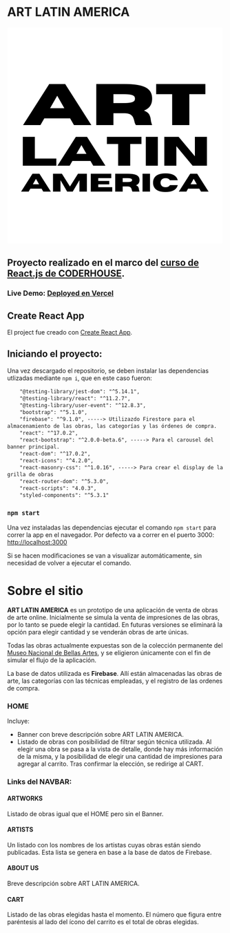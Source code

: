 # ART LATIN AMERICA

![artlatinamerica-logo](./src/components/Navbar/logo-art-transp.png)

## Proyecto realizado en el marco del [curso de React.js de CODERHOUSE](https://www.coderhouse.com/online/reactjs).
### Live Demo: [Deployed en Vercel](https://artlatinamerica.vercel.app/)

## Create React App

El project fue creado con [Create React App](https://github.com/facebook/create-react-app).

## Iniciando el proyecto:

Una vez descargado el repositorio, se deben instalar las dependencias utlizadas mediante `npm i`, que en este caso fueron:

		"@testing-library/jest-dom": "^5.14.1",
		"@testing-library/react": "^11.2.7",
		"@testing-library/user-event": "^12.8.3",
		"bootstrap": "^5.1.0", 
		"firebase": "^9.1.0", -----> Utilizazdo Firestore para el almacenamiento de las obras, las categorías y las órdenes de compra.
		"react": "^17.0.2",
		"react-bootstrap": "^2.0.0-beta.6", -----> Para el carousel del banner principal.
		"react-dom": "^17.0.2",
		"react-icons": "^4.2.0",
		"react-masonry-css": "^1.0.16", -----> Para crear el display de la grilla de obras
		"react-router-dom": "^5.3.0",
		"react-scripts": "4.0.3",
		"styled-components": "^5.3.1"
    
### `npm start`
Una vez instaladas las dependencias ejecutar el comando `npm start` para correr la app en el navegador.
Por defecto va a correr en el puerto 3000: [http://localhost:3000](http://localhost:3000)

Si se hacen modificaciones se van a visualizar automáticamente, sin necesidad de volver a ejecutar el comando.

# Sobre el sitio

**ART LATIN AMERICA** es un prototipo de una aplicación de venta de obras de arte online. Inicialmente se simula la venta de impresiones de las obras, por lo tanto se puede elegir la cantidad. En futuras versiones se eliminará la opción para elegir cantidad y se venderán obras de arte únicas.

Todas las obras actualmente expuestas son de la colección permanente del [Museo Nacional de Bellas Artes](https://www.bellasartes.gob.ar/), y se eligieron únicamente con el fin de simular el flujo de la aplicación.

La base de datos utilizada es **Firebase**. Allí están almacenadas las obras de arte, las categorías con las técnicas empleadas, y el registro de las ordenes de compra.

### HOME

Incluye:
- Banner con breve descripción sobre ART LATIN AMERICA.
- Listado de obras con posibilidad de filtrar según técnica utilizada. Al elegir una obra se pasa a la vista de detalle, donde hay más información de la misma, y la posibilidad de elegir una cantidad de impresiones para agregar al carrito. Tras confirmar la elección, se redirige al CART.

### Links del NAVBAR:

#### ARTWORKS

Listado de obras igual que el HOME pero sin el Banner.

#### ARTISTS

Un listado con los nombres de los artistas cuyas obras están siendo publicadas. Esta lista se genera en base a la base de datos de Firebase.

#### ABOUT US

Breve descripción sobre ART LATIN AMERICA.

#### CART

Listado de las obras elegidas hasta el momento. El número que figura entre paréntesis al lado del ícono del carrito es el total de obras elegidas.
